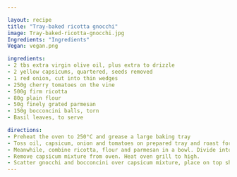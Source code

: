 ```yaml
---

layout: recipe
title: "Tray-baked ricotta gnocchi"
image: Tray-baked-ricotta-gnocchi.jpg
Ingredients: "Ingredients"
Vegan: vegan.png

ingredients:
- 2 tbs extra virgin olive oil, plus extra to drizzle
- 2 yellow capsicums, quartered, seeds removed
- 1 red onion, cut into thin wedges
- 250g cherry tomatoes on the vine
- 500g firm ricotta
- 80g plain flour
- 50g finely grated parmesan
- 150g bocconcini balls, torn
- Basil leaves, to serve

directions:
- Preheat the oven to 250°C and grease a large baking tray
- Toss oil, capsicum, onion and tomatoes on prepared tray and roast for 8 minutes or until starting to colour.
- Meanwhile, combine ricotta, flour and parmesan in a bowl. Divide into 4 portions and roll each portion into a 2cm-thick log. With a floured knife, slice into 3cm pieces. In 2 batches, add gnocchi to a saucepan of boiling water and cook for 2-3 minutes or until gnocchi floats. Remove with a slotted spoon and set aside.
- Remove capsicum mixture from oven. Heat oven grill to high.
- Scatter gnocchi and bocconcini over capsicum mixture, place on top shelf of oven and grill, checking regularly, for 3 minutes or until golden. Scatter with basil and ground black pepper, and drizzle with extra oil to serve.
---
```

